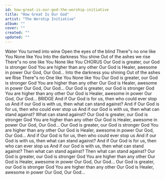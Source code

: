 ```yaml
---
id: how-great-is-our-god-the-worship-initiative
title: "How Great Is Our God"
artist: "The Worship Initiative"
album: ""
cover: ""
created: ""
updated: ""
---
```


Water You turned into wine
Open the eyes of the blind
There"s no one like You
None like You
Into the darkness You shine
Out of the ashes we rise
There"s no one like You
None like You
CHORUS
Our God is greater, our God is stronger
God You are higher than any other
Our God is Healer, awesome in power
Our God, Our God...
Into the darkness you shining
Out of the ashes we Rise
There"s no One like You
None like You
Our God is greater, our God is stronger
God You are higher than any other
Our God is Healer, awesome in power
Our God, Our God...
Our God is greater, our God is stronger
God You are higher than any other
Our God is Healer, awesome in power
Our God, Our God...
BRIDGE
And if Our God is for us, then who could ever stop us
And if our God is with us, then what can stand against?
And if Our God is for us, then who could ever stop us
And if our God is with us, then what can stand against?
What can stand against?
Our God is greater, our God is stronger
God You are higher than any other
Our God is Healer, awesome in power
Our God, Our God...
Our God is greater, our God is stronger
God You are higher than any other
Our God is Healer, awesome in power
Our God, Our God...
And if Our God is for us, then who could ever stop us
And if our God is with us, then what can stand against?
And if Our God is for us, then who can ever stop us
And if our God is with us, then what can stand against?
Then what can stand against?
Then what can stand against?
Our God is greater, our God is stronger
God You are higher than any other
Our God is Healer, awesome in power
Our God, Our God...
Our God is greater, our God is stronger
God You are higher than any other
Our God is Healer, awesome in power
Our God, Our God...